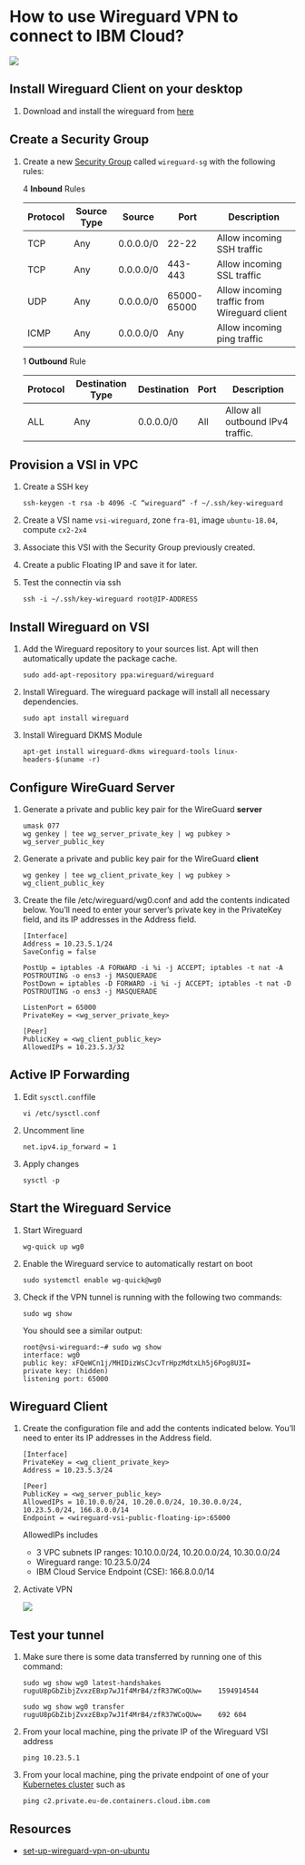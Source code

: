 # How to use Wireguard VPN to connect to IBM Cloud?

![](./ibmcloud-wireguard-vpc.jpg)

## Install Wireguard Client on your desktop

1. Download and install the wireguard from [here](https://www.wireguard.com/install/)

## Create a Security Group

1. Create a new [Security Group](https://cloud.ibm.com/vpc/network/securityGroups) called `wireguard-sg` with the following rules:

    4 **Inbound** Rules
    
    Protocol | Source Type | Source | Port | Description
    ---  | --- | --- | --- | ---
    TCP  | Any | 0.0.0.0/0 | 22-22       | Allow incoming SSH traffic
    TCP  | Any | 0.0.0.0/0 | 443-443     | Allow incoming SSL traffic
    UDP  | Any | 0.0.0.0/0 | 65000-65000 | Allow incoming traffic from Wireguard client
    ICMP | Any | 0.0.0.0/0 | Any         | Allow incoming ping traffic

    1 **Outbound** Rule

    Protocol | Destination Type | Destination | Port | Description
    --- | --- | --- | --- | ---
    ALL | Any | 0.0.0.0/0 | All | Allow all outbound IPv4 traffic.


## Provision a VSI in VPC

1. Create a SSH key
    ```
    ssh-keygen -t rsa -b 4096 -C “wireguard” -f ~/.ssh/key-wireguard
    ```

1. Create a VSI name `vsi-wireguard`, zone `fra-01`, image `ubuntu-18.04`, compute `cx2-2x4`

1. Associate this VSI with the Security Group previously created.

1. Create a public Floating IP and save it for later. 

1. Test the connectin via ssh
    ```
    ssh -i ~/.ssh/key-wireguard root@IP-ADDRESS
    ```

## Install Wireguard on VSI

1. Add the Wireguard repository to your sources list. Apt will then automatically update the package cache.
    ```
    sudo add-apt-repository ppa:wireguard/wireguard
    ```

1. Install Wireguard. The wireguard package will install all necessary dependencies.
    ```
    sudo apt install wireguard
    ```

1. Install Wireguard DKMS Module
    ```
    apt-get install wireguard-dkms wireguard-tools linux-headers-$(uname -r)
    ```

## Configure WireGuard Server

1. Generate a private and public key pair for the WireGuard **server**
    ```
    umask 077
    wg genkey | tee wg_server_private_key | wg pubkey > wg_server_public_key
    ```

1. Generate a private and public key pair for the WireGuard **client**
    ```
    wg genkey | tee wg_client_private_key | wg pubkey > wg_client_public_key
    ```

1. Create the file /etc/wireguard/wg0.conf and add the contents indicated below. You’ll need to enter your server’s private key in the PrivateKey field, and its IP addresses in the Address field.

    ```
    [Interface]
    Address = 10.23.5.1/24
    SaveConfig = false

    PostUp = iptables -A FORWARD -i %i -j ACCEPT; iptables -t nat -A POSTROUTING -o ens3 -j MASQUERADE
    PostDown = iptables -D FORWARD -i %i -j ACCEPT; iptables -t nat -D POSTROUTING -o ens3 -j MASQUERADE
    
    ListenPort = 65000
    PrivateKey = <wg_server_private_key>

    [Peer]
    PublicKey = <wg_client_public_key>
    AllowedIPs = 10.23.5.3/32
    ```

## Active IP Forwarding

1. Edit `sysctl.conf`file
    ```
    vi /etc/sysctl.conf
    ```

1. Uncomment line
    ```
    net.ipv4.ip_forward = 1
    ```

1. Apply changes
    ```
    sysctl -p
    ```

## Start the Wireguard Service

1. Start Wireguard
    ```
    wg-quick up wg0
    ```

1. Enable the Wireguard service to automatically restart on boot
    ```
    sudo systemctl enable wg-quick@wg0
    ```

1. Check if the VPN tunnel is running with the following two commands:
    ```
    sudo wg show
    ```
    You should see a similar output:
    ```
    root@vsi-wireguard:~# sudo wg show
    interface: wg0
    public key: xFQeWCn1j/MHIDizWsCJcvTrHpzMdtxLh5j6Pog8U3I=
    private key: (hidden)
    listening port: 65000
    ```


## Wireguard Client

1. Create the configuration file and add the contents indicated below. You’ll need to enter its IP addresses in the Address field.

    ```
    [Interface]
    PrivateKey = <wg_client_private_key>
    Address = 10.23.5.3/24
    
    [Peer]
    PublicKey = <wg_server_public_key>
    AllowedIPs = 10.10.0.0/24, 10.20.0.0/24, 10.30.0.0/24, 10.23.5.0/24, 166.8.0.0/14
    Endpoint = <wireguard-vsi-public-floating-ip>:65000
    ```
    AllowedIPs includes
    * 3 VPC subnets IP ranges: 10.10.0.0/24, 10.20.0.0/24, 10.30.0.0/24
    * Wireguard range: 10.23.5.0/24
    * IBM Cloud Service Endpoint (CSE): 166.8.0.0/14

1. Activate VPN

    ![](./mac-wireguard-client.png)

## Test your tunnel

1. Make sure there is some data transferred by running one of this command:
    ```
    sudo wg show wg0 latest-handshakes
    ruguU8pGbZibjZvxzEBxp7wJ1f4MrB4/zfR37WCoQUw=	1594914544
    ```
    ```
    sudo wg show wg0 transfer
    ruguU8pGbZibjZvxzEBxp7wJ1f4MrB4/zfR37WCoQUw=	692	604
    ```

1. From your local machine, ping the private IP of the Wireguard VSI address
    ```
    ping 10.23.5.1
    ```

1. From your local machine, ping the private endpoint of one of your [Kubernetes cluster](https://cloud.ibm.com/kubernetes/clusters) such as
    ```
    ping c2.private.eu-de.containers.cloud.ibm.com
    ```

## Resources
* [set-up-wireguard-vpn-on-ubuntu](https://www.linode.com/docs/networking/vpn/set-up-wireguard-vpn-on-ubuntu/)